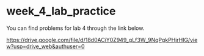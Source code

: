 # week_4_lab_practice

You can find problems for lab 4 through the link below.

https://drive.google.com/file/d/18d0ACiY0Z949_gLf3W_9NqPgkPHjrHlG/view?usp=drive_web&authuser=0
